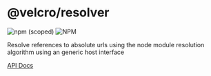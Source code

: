 # @velcro/resolver

![npm (scoped)](https://img.shields.io/npm/v/@velcro/resolver?style=flat-square)
![NPM](https://img.shields.io/npm/l/@velcro/resolver?style=flat-square)

Resolve references to absolute urls using the node module resolution algorithm using an generic host interface

[API Docs](https://github.com/ggoodman/velcro/tree/v0.32.0/docs/resolver.md)
